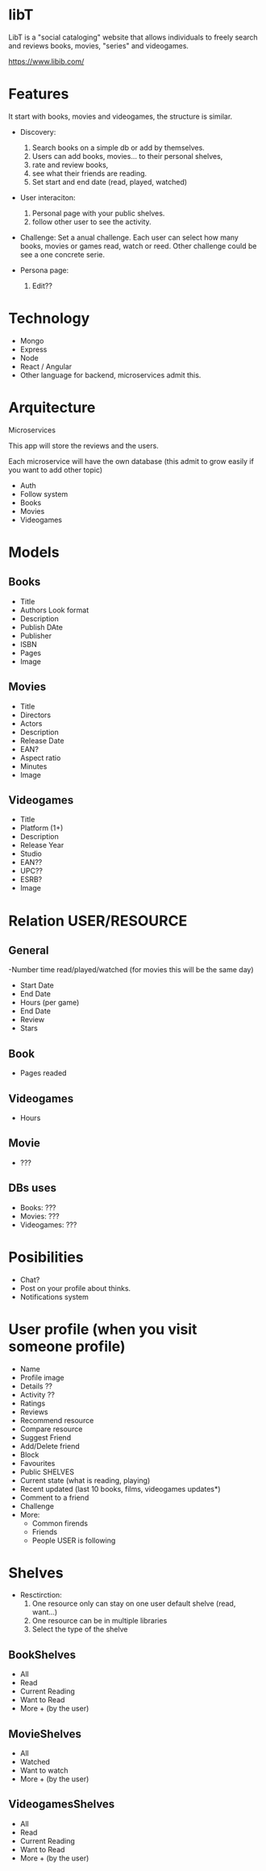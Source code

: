 # libT
LibT is a "social cataloging" website that allows individuals to freely search and reviews books, movies, "series" and videogames.

https://www.libib.com/

# Features

It start with books, movies and videogames, the structure is similar.

- Discovery: 
  1. Search books on a simple db or add by themselves.
  1. Users can add books, movies... to their personal shelves, 
  1. rate and review books, 
  1. see what their friends are reading.
  1. Set start and end date (read, played, watched)

- User interaciton: 
  1. Personal page with your public shelves.
  1. follow other user to see the activity.

- Challenge: Set a anual challenge. Each user can select how many books, movies or games read, watch or reed. Other challenge could be see a one concrete serie.

- Persona page:
  1. Edit??

# Technology
- Mongo
- Express
- Node
- React / Angular
- Other language for backend, microservices admit this.

# Arquitecture

Microservices

This app will store the reviews and the users.

Each microservice will have the own database (this admit to grow easily if you want to add other topic)

- Auth
- Follow system
- Books
- Movies
- Videogames

# Models

## Books
- Title
- Authors Look format
- Description 
- Publish DAte
- Publisher
- ISBN
- Pages
- Image

## Movies
- Title
- Directors
- Actors
- Description
- Release Date
- EAN?
- Aspect ratio
- Minutes
- Image

## Videogames
- Title
- Platform (1+)
- Description
- Release Year
- Studio
- EAN??
- UPC??
- ESRB?
- Image

# Relation USER/RESOURCE
 ## General
 -Number time read/played/watched (for movies this will be the same day)
  - Start Date
  - End Date
  - Hours (per game)
 - End Date
 - Review
 - Stars
 
## Book
 - Pages readed
## Videogames
- Hours
## Movie
 - ???

## DBs uses
 - Books: ???
 - Movies: ???
 - Videogames: ???
 
# Posibilities
- Chat?
- Post on your profile about thinks.
- Notifications system

# User profile (when you visit someone profile)
- Name
- Profile image
- Details ??
- Activity ??
- Ratings
- Reviews
- Recommend resource
- Compare resource
- Suggest Friend
- Add/Delete friend
- Block
- Favourites
- Public SHELVES
- Current state (what is reading, playing)
- Recent updated (last 10 books, films, videogames updates*)
- Comment to a friend
- Challenge
- More:
  - Common firends
  - Friends
  - People USER is following
  
# Shelves
- Resctirction: 
  1. One resource only can stay on one user default shelve (read, want...)
  1. One resource can be in multiple libraries
  1. Select the type of the shelve
## BookShelves
- All
- Read
- Current Reading
- Want to Read
- More + (by the user)
## MovieShelves
- All
- Watched
- Want to watch
- More + (by the user)
## VideogamesShelves
 - All
- Read
- Current Reading
- Want to Read
- More + (by the user)
